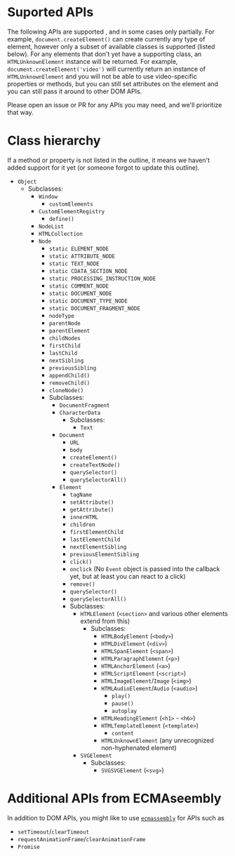 # Suported APIs

The following APIs are supported , and in some cases only partially. For
example, `document.createElement()` can create currently any type of element,
however only a subset of available classes is supported (listed below). For any
elements that don't yet have a supporting class, an `HTMLUnknownElement`
instance will be returned. For example, `document.createElement('video')` will
currently return an instance of `HTMLUnknownElement` and you will not be able
to use video-specific properties or methods, but you can still set attributes
on the element and you can still pass it around to other DOM APIs.

Please open an issue or PR for any APIs you may need, and we'll prioritize that way.

# Class hierarchy

If a method or property is not listed in the outline, it means we haven't added support for it
yet (or someone forgot to update this outline).

- `Object`
  - Subclasses:
    - `Window`
      - `customElements`
    - `CustomElementRegistry`
      - `define()`
    - `NodeList`
    - `HTMLCollection`
    - `Node`
      - `static ELEMENT_NODE`
      - `static ATTRIBUTE_NODE`
      - `static TEXT_NODE`
      - `static CDATA_SECTION_NODE`
      - `static PROCESSING_INSTRUCTION_NODE`
      - `static COMMENT_NODE`
      - `static DOCUMENT_NODE`
      - `static DOCUMENT_TYPE_NODE`
      - `static DOCUMENT_FRAGMENT_NODE`
      - `nodeType`
      - `parentNode`
      - `parentElement`
      - `childNodes`
      - `firstChild`
      - `lastChild`
      - `nextSibling`
      - `previousSibling`
      - `appendChild()`
      - `removeChild()`
      - `cloneNode()`
      - Subclasses:
        - `DocumentFragment`
        - `CharacterData`
          - Subclasses:
            - `Text`
        - `Document`
          - `URL`
          - `body`
          - `createElement()`
          - `createTextNode()`
          - `querySelector()`
          - `querySelectorAll()`
        - `Element`
          - `tagName`
          - `setAttribute()`
          - `getAttribute()`
          - `innerHTML`
          - `children`
          - `firstElementChild`
          - `lastElementChild`
          - `nextElementSibling`
          - `previousElementSibling`
          - `click()`
          - `onclick` (No `Event` object is passed into the callback yet, but at least you can react to a click)
          - `remove()`
          - `querySelector()`
          - `querySelectorAll()`
          - Subclasses:
            - `HTMLElement` (`<section>` and various other elements extend from this)
              - Subclasses:
                - `HTMLBodyElement` (`<body>`)
                - `HTMLDivElement` (`<div>`)
                - `HTMLSpanElement` (`<span>`)
                - `HTMLParagraphElement` (`<p>`)
                - `HTMLAnchorElement` (`<a>`)
                - `HTMLScriptElement` (`<script>`)
                - `HTMLImageElement`/`Image` (`<img>`)
                - `HTMLAudioElement`/`Audio` (`<audio>`)
                  - `play()`
                  - `pause()`
                  - `autoplay`
                - `HTMLHeadingElement` (`<h1>` - `<h6>`)
                - `HTMLTemplateElement` (`<template>`)
                  - `content`
                - `HTMLUnknownElement` (any unrecognized non-hyphenated element)
            - `SVGElement`
              - Subclasses:
                - `SVGSVGElement` (`<svg>`)

# Additional APIs from ECMAseembly

In addition to DOM APIs, you might like to use [`ecmassembly`](https://github.com/aspkg/ecmassembly) for APIs such as

- `setTimeout`/`clearTimeout`
- `requestAnimationFrame`/`clearAnimationFrame`
- `Promise`
